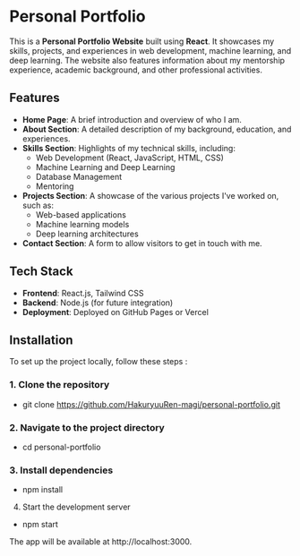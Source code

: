 # Personal Portfolio

This is a **Personal Portfolio Website** built using **React**. It showcases my skills, projects, and experiences in web development, machine learning, and deep learning. The website also features information about my mentorship experience, academic background, and other professional activities.

## Features

- **Home Page**: A brief introduction and overview of who I am.
- **About Section**: A detailed description of my background, education, and experiences.
- **Skills Section**: Highlights of my technical skills, including:
  - Web Development (React, JavaScript, HTML, CSS)
  - Machine Learning and Deep Learning
  - Database Management
  - Mentoring
- **Projects Section**: A showcase of the various projects I've worked on, such as:
  - Web-based applications
  - Machine learning models
  - Deep learning architectures
- **Contact Section**: A form to allow visitors to get in touch with me.

## Tech Stack

- **Frontend**: React.js, Tailwind CSS
- **Backend**: Node.js (for future integration)
- **Deployment**: Deployed on GitHub Pages or Vercel

## Installation

To set up the project locally, follow these steps :

### 1. Clone the repository

- git clone https://github.com/HakuryuuRen-magi/personal-portfolio.git

### 2. Navigate to the project directory

- cd personal-portfolio

### 3. Install dependencies

- npm install

4. Start the development server

- npm start

The app will be available at http://localhost:3000.
